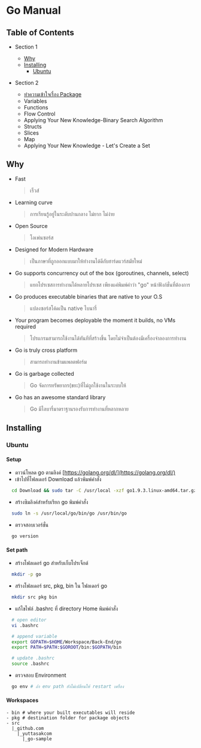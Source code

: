 ﻿# Go Manual

## Table of Contents

* Section 1

  * [Why](#why)
  * [Installing](#installing)
    * [Ubuntu](#ubuntu)

* Section 2

  * [ทำความเข้าใจเรื่อง Package](#package)
  * Variables
  * Functions
  * Flow Control
  * Applying Your New Knowledge-Binary Search Algorithm
  * Structs
  * Slices
  * Map
  * Applying Your New Knowledge - Let's Create a Set

## Why

* Fast
  > เร็วส์
* Learning curve
  > การเรียนรู้อยู่ในระดับปานกลาง ไม่ยาก ไม่ง่าย
* Open Source
  > โอเพ่นซอร์ส
* Designed for Modern Hardware
  > เป็นภาษาที่ถูกออกแบบมาให้ทำงานได้ดีกับฮาร์ดแวร์สมัยใหม่
* Go supports concurrency out of the box (goroutines, channels, select)
  > แยกโปรเซสการทำงานได้หลายโปรเซส เพียงแค่พิมพ์คำว่า "go" หน้าฟังก์ชั่นที่ต้องการ
* Go produces executable binaries that are native to your O.S
  > แปลงซอร์สโค้ดเป็น native ไบนารี่
* Your program becomes deployable the moment it builds, no VMs required
  > โปรแกรมสามารถใช้งานได้ทันทีที่สร้างขึ้น โดยไม่จำเป็นต้องมีเครื่องจำลองการทำงาน
* Go is truly cross platform
  > สามารถทำงานข้ามแพลตฟอร์ม
* Go is garbage collected
  > Go จัดการทรัพยากร(ขยะ)ที่ไม่ถูกใช้งานในระบบให้
* Go has an awesome standard library
  > Go มีไลบารี่มาตราฐานรองรับการทำงานที่หลากหลาย

## Installing

### Ubuntu

#### Setup

* ดาวน์โหลด go ตามลิงค์ [https://golang.org/dl/](https://golang.org/dl/)
* เข้าไปที่โฟลเดอร์ Download แล้วพิมพ์คำสั่ง

```bash
  cd Download && sudo tar -C /usr/local -xzf go1.9.3.linux-amd64.tar.gz
```

* สร้างซิมลิงค์สำหรับเรียก go พิมพ์คำสั่ง

```bash
  sudo ln -s /usr/local/go/bin/go /usr/bin/go
```

* ตรวจสอบเวอร์ชั่น

```bash
  go version
```

#### Set path

* สร้างโฟลเดอร์ go สำหรับเก็บโปรเจ็กต์

```bash
  mkdir -p go
```

* สร้างโฟลเดอร์ src, pkg, bin ใน โฟลเดอร์ go

```bash
  mkdir src pkg bin
```

* แก้ไขไฟล์ .bashrc ที่ directory Home พิมพ์คำสั่ง

```bash
  # open editor
  vi .bashrc

  # append variable
  export GOPATH=$HOME/Workspace/Back-End/go
  export PATH=$PATH:$GOROOT/bin:$GOPATH/bin

  # update .bashrc
  source .bashrc
```

* ตรวจสอบ Environment

```bash
  go env # ถ้า env path ยังไม่เปลี่ยนให้ restart เครื่อง
```

#### Workspaces

```
- bin # where your built executables will reside
- pkg # destination folder for package objects
- src
  |_github.com
    |_yuttasakcom
      |_go-sample
```
